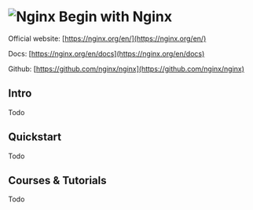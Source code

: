 # ![Nginx](https://rawgit.com/asankasri/begin-with-it-alpha/master/icons/nginx.png "Nginx") Begin with Nginx

Official website: [https://nginx.org/en/](https://nginx.org/en/)

Docs: [https://nginx.org/en/docs](https://nginx.org/en/docs)

Github: [https://github.com/nginx/nginx](https://github.com/nginx/nginx)

## Intro

Todo

## Quickstart

Todo

## Courses & Tutorials

Todo

